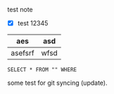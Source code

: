 test note

- [x] test 12345

| aes     | asd  |
| ------- | ---- |
| asefsrf | wfsd | 

```datatableview
SELECT * FROM "" WHERE 
```

some test for git syncing (update).